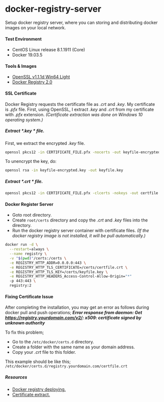 # docker-registry-server
Setup docker registry server, where you can storing and distributing docker images on your local network.

#### Test Environment

- CentOS Linux release 8.1.1911 (Core)
- Docker 19.03.5

#### Tools & Images

- [OpenSSL v1.1.1d Win64 Light](https://slproweb.com/products/Win32OpenSSL.html "OpenSSL v1.1.1d Win64 Light")
- [Docker Registry 2.0](https://hub.docker.com/_/registry "Docker Registry 2.0")

#### SSL Certificate

Docker Registry requests the certificate file as *.crt*  and *.key*. My certificate is *.pfx*  file. First, using OpenSSL, I extract *.key*  and *.crt*  from my certificate with *.pfx*  extension. *(Certificate extraction was done on Windows 10 operating system.)*

##### Extract *.key *  file.

First, we extract the encrypted *.key*  file.

```bash
openssl pkcs12 -in CERTIFICATE_FILE.pfx -nocerts -out keyfile-encrypted.key
```
To unencrypt the key, do:
```bash
openssl rsa -in keyfile-encrypted.key -out keyfile.key
```
##### Extract *.crt *  file.

```bash
openssl pkcs12 -in CERTIFICATE_FILE.pfx -clcerts -nokeys -out certfile.crt
```

#### Docker Register Server

- Goto root directory. 
- Create `root/certs` directory and copy the *.crt* and *.key*  files into the directory.
- Run the docker registry server container with certificate files. *(If the docker registry image is not installed, it will be pull automatically.)*

```bash
docker run -d \
  --restart=always \
  --name registry \
  -v "$(pwd)"/certs:/certs \
  -e REGISTRY_HTTP_ADDR=0.0.0.0:443 \
  -e REGISTRY_HTTP_TLS_CERTIFICATE=/certs/certfile.crt \
  -e REGISTRY_HTTP_TLS_KEY=/certs/keyfile.key \
  -e REGISTRY_HTTP_HEADERS_Access-Control-Allow-Origin="*"
  -p 443:443 \
  registry:2
```

#### Fixing Certificate Issue

After completing the installation, you may get an error as follows during docker pull and push operations; ***Error response from daemon: Get https://registry.yourdomain.com/v2/: x509: certificate signed by unknown authority***

To fix this problem;
- Go to the `/etc/docker/certs.d` directory.
- Create a folder with the same name as your domain address.
- Copy your *.crt* file to this folder. 

This example should be like this;
`/etc/docker/certs.d/registry.yourdomain.com/certfile.crt`

##### Resources
- [Docker registry deploying.](https://docs.docker.com/registry/deploying/ "Docker registry deploying.")
- [Certificate extract.](https://nerdia.net/2018/06/16/how-to-convert-a-certificate-pfx-file-to-crt-key-using-openssl/ "Certificate extract.")